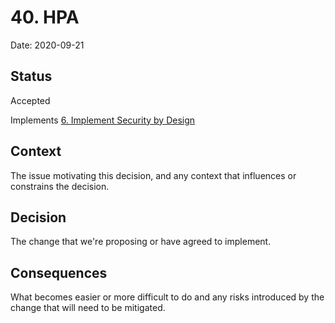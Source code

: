 # 40. HPA

Date: 2020-09-21

## Status

Accepted

Implements [6. Implement Security by Design](0006-implement-security-by-design.md)

## Context

The issue motivating this decision, and any context that influences or constrains the decision.

## Decision

The change that we're proposing or have agreed to implement.

## Consequences

What becomes easier or more difficult to do and any risks introduced by the change that will need to be mitigated.
